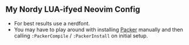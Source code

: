 ## My Nordy LUA-ifyed Neovim Config

* For best results use a nerdfont.
* You may have to play around with installing [Packer](https://github.com/wbthomason/packer.nvim)
  manually and then calling `:PackerCompile` / `:PackerInstall` on initial setup.
